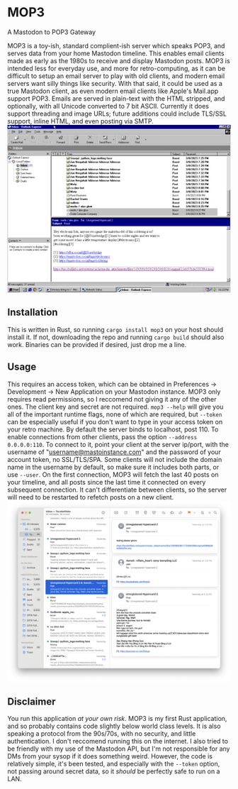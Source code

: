 # MOP3
A Mastodon to POP3 Gateway

MOP3 is a toy-ish, standard complient-ish server which speaks POP3, and serves data from your home Mastodon timeline. This enables email clients made as early as the 1980s to receive and display Mastodon posts. MOP3 is intended less for everyday use, and more for retro-computing, as it can be difficult to setup an email server to play with old clients, and modern email servers want silly things like security. With that said, it could be used as a true Mastodon client, as even modern email clients like Apple's Mail.app support POP3. Emails are served in plain-text with the HTML stripped, and optionally, with all Unicode converted to 7 bit ASCII. Currently it does support threading and image URLs; future additions could include TLS/SSL support, inline HTML, and even posting via SMTP.
<img src="screenshots/mop3-win.png" alt="Outlook Express displaying Mastodon posts" width="800"/>


## Installation
This is written in Rust, so running `cargo install mop3` on your host should install it. If not, downloading the repo and running `cargo build` should also work. Binaries can be provided if desired, just drop me a line.

## Usage
This requires an access token, which can be obtained in Preferences -> Development -> New Application on your Mastodon instance. MOP3 only requires read permissions, so I reccomend not giving it any of the other ones. The client key and secret are not required.
`mop3 --help` will give you all of the important runtime flags, none of which are required, but `--token` can be especially useful if you don't want to type in your access token on your retro machine. By default the server binds to localhost, post 110. To enable connections from other clients, pass the option `--address 0.0.0.0:110`.
To connect to it, point your client at the server ip/port, with the username of "username@mastoinstance.com" and the password of your account token, no SSL/TLS/SPA. Some clients will not include the domain name in the username by default, so make sure it includes both parts, or use `--user`.
On the first connection, MOP3 will fetch the last 40 posts on your timeline, and all posts since the last time it connected on every subsequent connection. It can't differentiate between clients, so the server will need to be restarted to refetch posts on a new client.
<img src="screenshots/mop3-mac.png" alt="Mail.app displaying Mastodon posts" width="800"/>

## Disclaimer
You run this application _at your own risk_. MOP3 is my first Rust application, and so probably contains code slightly below world class levels. It is also speaking a protocol from the 90s/70s, with no security, and little authentication. I don't reccomend running this on the internet. I also tried to be friendly with my use of the Mastodon API, but I'm not responsible for any DMs from your sysop if it does something weird. However, the code is relatively simple, it's been tested, and especially with the `--token` option, not passing around secret data, so it _should_ be perfectly safe to run on a LAN.

